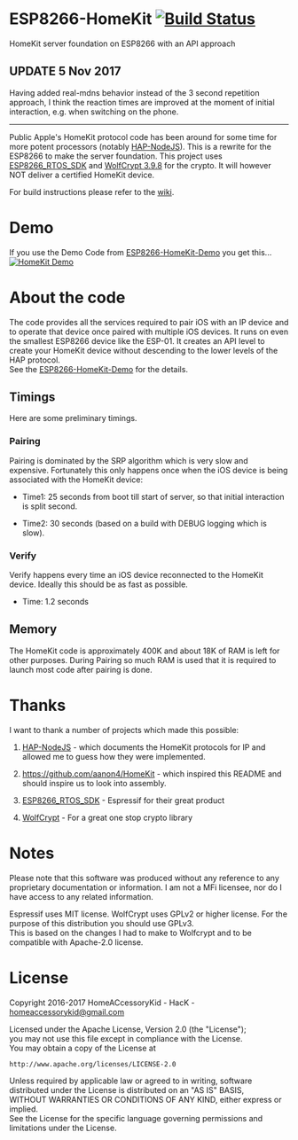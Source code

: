 # ESP8266-HomeKit [![Build Status](https://travis-ci.org/HomeACcessoryKid/ESP8266-HomeKit-Demo.svg?branch=master)](https://travis-ci.org/HomeACcessoryKid/ESP8266-HomeKit-Demo)
HomeKit server foundation on ESP8266 with an API approach

## UPDATE 5 Nov 2017

Having added real-mdns behavior instead of the 3 second repetition approach, I think the reaction times are improved at the moment of initial interaction, e.g. when switching on the phone.

-------

Public Apple's HomeKit protocol code has been around for some time for more potent processors (notably [HAP-NodeJS](https://github.com/KhaosT/HAP-NodeJS)). This is a rewrite for the ESP8266 to make the server foundation.
This project uses [ESP8266_RTOS_SDK](https://github.com/espressif/ESP8266_RTOS_SDK) and
[WolfCrypt 3.9.8](https://github.com/wolfSSL/wolfssl/releases/tag/v3.9.8) for the crypto. It will however NOT deliver a certified HomeKit device. 

For build instructions please refer to the [wiki](https://github.com/HomeACcessoryKid/ESP8266-HomeKit/wiki).

# Demo

If you use the Demo Code from [ESP8266-HomeKit-Demo](https://github.com/HomeACcessoryKid/ESP8266-HomeKit-Demo) you get this...
[![HomeKit Demo](https://img.youtube.com/vi/Xnr-utWDIR8/0.jpg)](https://www.youtube.com/watch?v=Xnr-utWDIR8)

# About the code

The code provides all the services required to pair iOS with an IP device and to operate that device once paired with multiple iOS devices. It runs on even the smallest ESP8266 device like the ESP-01. It creates
an API level to create your HomeKit device without descending to the lower levels of the HAP protocol.  
See the [ESP8266-HomeKit-Demo](https://github.com/HomeACcessoryKid/ESP8266-HomeKit-Demo) for the details.

## Timings

Here are some preliminary timings. 

### Pairing

Pairing is dominated by the SRP algorithm which is very slow and expensive. Fortunately this only happens once when the iOS device is being associated with the HomeKit device:

- Time1: 25 seconds from boot till start of server, so that initial interaction is split second.

- Time2: 30 seconds (based on a build with DEBUG logging which is slow).

### Verify

Verify happens every time an iOS device reconnected to the HomeKit device. Ideally this should be as fast as possible.

- Time: 1.2 seconds

## Memory

The HomeKit code is approximately 400K and about 18K of RAM is left for other purposes. During Pairing so much RAM is used that it is required to launch most code after pairing is done.

# Thanks

I want to thank a number of projects which made this possible:

1. [HAP-NodeJS](https://github.com/KhaosT/HAP-NodeJS) - which documents the HomeKit protocols for IP and allowed me to guess how they
were implemented.

2. https://github.com/aanon4/HomeKit - which inspired this README and should inspire us to look into assembly.

3. [ESP8266_RTOS_SDK](https://github.com/espressif/ESP8266_RTOS_SDK) - Espressif for their great product

4. [WolfCrypt](https://www.wolfssl.com/wolfSSL/Products-wolfcrypt.html) - For a great one stop crypto library

# Notes

Please note that this software was produced without any reference to any proprietary documentation or information. I am not a MFi licensee, nor do I have access to any related information.

Espressif uses MIT license. WolfCrypt uses GPLv2 or higher license. For the purpose of this distribution you should use GPLv3.  
This is based on the changes I had to make to Wolfcrypt and to be compatible with Apache-2.0 license.

# License

Copyright 2016-2017 HomeACcessoryKid - HacK - homeaccessorykid@gmail.com

Licensed under the Apache License, Version 2.0 (the "License");  
you may not use this file except in compliance with the License.  
You may obtain a copy of the License at  

    http://www.apache.org/licenses/LICENSE-2.0

Unless required by applicable law or agreed to in writing, software  
distributed under the License is distributed on an "AS IS" BASIS,  
WITHOUT WARRANTIES OR CONDITIONS OF ANY KIND, either express or implied.  
See the License for the specific language governing permissions and  
limitations under the License.
